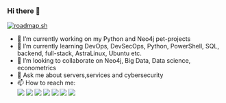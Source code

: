### Hi there 👋
[![roadmap.sh](https://api.roadmap.sh/v1-badge/tall/65991ff0ae22c12523304752?variant=dark)](https://roadmap.sh)

- 🔭 I’m currently working on my Python and Neo4j pet-projects
- 🌱 I’m currently learning DevOps, DevSecOps, Python, PowerShell, SQL, backend, full-stack, AstraLinux, Ubuntu etc.
- 👯 I’m looking to collaborate on Neo4j, Big Data, Data science, econometrics
- 💬 Ask me about servers,services and cybersecurity
- 📫 How to reach me:<div id="badges"><a href="mailto:igor.lytkin.2020@ya.ru"><img src="https://img.shields.io/badge/Яндекс-red?style=flat&logoColor=white"/></a>
<a href="https://t.me/LR3jqHBTKdjPKec1sBNymD9vXNssiBAG"><img src="https://img.shields.io/badge/Telegram-blue?color=blue&logo=telegram&logoColor=white"/></a>
<a href="https://www.facebook.com/igorlytkin2023/"><img src="https://img.shields.io/badge/Facebook-blue?style=flat&logo=Facebook&logoColor=white"/></a>
<a href="https://instagram.com/igorlytkin2023"><img src="https://img.shields.io/badge/Instagram-red?style=flat&logo=Instagram&logoColor=white"/></a>
<a href="https://x.com/ynBU5k_9DhB5ooi"><img src="https://img.shields.io/badge/Twitter-blue?style=flat&logo=Twitter&logoColor=white"/></a>
<a href="https://www.linkedin.com/in/igor-lytkin-29516552"><img src="https://img.shields.io/badge/Linkedin-blue?style=flat&logo=Linkedin&logoColor=white"/></a>
<a href="https://www.youtube.com/channel/UCmiOCyMzEFRdnYNceaPcGpw"><img src="https://img.shields.io/badge/YouTube-red?style=flat&logo=YouTube&logoColor=white"/></a>
</div>
<!--
**IgorLytkin/IgorLytkin** is a ✨ _special_ ✨ repository because its `README.md` (this file) appears on your GitHub profile.

Here are some ideas to get you started:

- 🤔 I’m looking for help with ...
- 😄 Pronouns: ...
- ⚡ Fun fact: ...
-->
